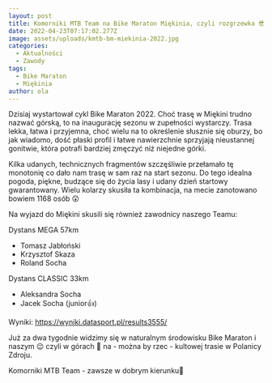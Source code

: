 ```yaml
---
layout: post
title: Komorniki MTB Team na Bike Maraton Miękinia, czyli rozgrzewka 😎
date: 2022-04-23T07:17:02.277Z
image: assets/uploads/kmtb-bm-miekinia-2022.jpg
categories:
  - Aktualności
  - Zawody
tags:
  - Bike Maraton
  - Miękinia
author: ola
---
```

Dzisiaj wystartował cykl Bike Maraton 2022. Choć trasę w Miękini trudno nazwać górską, to na inaugurację sezonu w zupełności wystarczy. Trasa lekka, łatwa i przyjemna, choć wielu na to określenie słusznie się oburzy, bo jak wiadomo, dość płaski profil i łatwe nawierzchnie sprzyjają nieustannej gonitwie, która potrafi bardziej zmęczyć niż niejedne górki.
<!--more-->

Kilka udanych, technicznych fragmentów szczęśliwie przełamało tę monotonię co dało nam trasę w sam raz na start sezonu. Do tego idealna pogoda, piękne, budzące się do życia lasy i udany dzień startowy gwarantowany. Wielu kolarzy skusiła ta kombinacja, na mecie zanotowano bowiem 1168 osób 😲

Na wyjazd do Miękini skusili się również zawodnicy naszego Teamu:

Dystans MEGA 57km

* Tomasz Jabłoński 
* Krzysztof Skaza
* Roland Socha

Dystans CLASSIC 33km

* Aleksandra Socha 
* Jacek Socha (junior👍)

Wyniki: <https://wyniki.datasport.pl/results3555/>

Już za dwa tygodnie widzimy się w naturalnym środowisku Bike Maraton i naszym 😉 czyli w górach 🤩 na - można by rzec - kultowej trasie w Polanicy Zdroju. 

Komorniki MTB Team - zawsze w dobrym kierunku🙂 